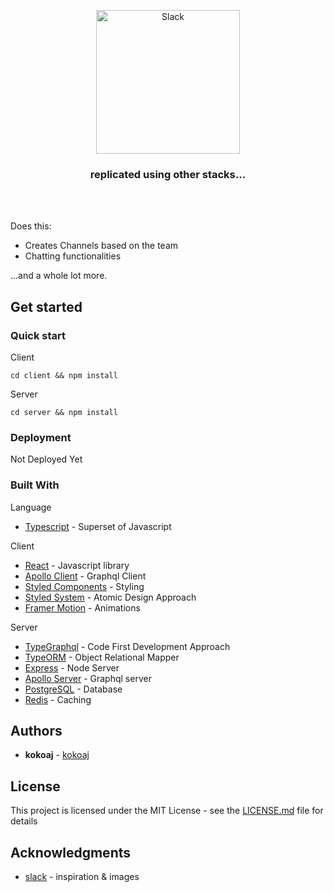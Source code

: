 <p align="center">
  <img src="https://i.pinimg.com/originals/2b/26/43/2b26437d72e949db88e62d251c736c45.gif" width="230" alt="Slack" />
</p>

<h3 align="center">
  replicated using other stacks...
</h3>

<br>

<br>

Does this:

- Creates Channels based on the team
- Chatting functionalities

...and a whole lot more.

## Get started

### Quick start

Client

```
cd client && npm install
```

Server

```
cd server && npm install
```

### Deployment

Not Deployed Yet

### Built With

Language

- [Typescript](https://www.typescriptlang.org/) - Superset of Javascript

Client

- [React](https://reactjs.org/) - Javascript library
- [Apollo Client](https://www.apollographql.com/docs/react/) - Graphql Client
- [Styled Components](https://styled-components.com) - Styling
- [Styled System](https://styled-system.com) - Atomic Design Approach
- [Framer Motion](https://www.framer.com/motion/) - Animations

Server

- [TypeGraphql](https://typegraphql.com) - Code First Development Approach
- [TypeORM](https://typeorm.io/) - Object Relational Mapper
- [Express](https://expressjs.com/) - Node Server
- [Apollo Server](https://www.apollographql.com/server/) - Graphql server
- [PostgreSQL](https://www.postgresql.org) - Database
- [Redis](https://redis.io) - Caching

## Authors

- **kokoaj** - [kokoaj](https://github.com/kokiebisu)

## License

This project is licensed under the MIT License - see the [LICENSE.md](LICENSE.md) file for details

## Acknowledgments

- [slack](https://slack.com) - inspiration & images

